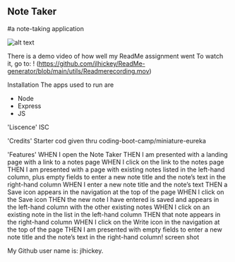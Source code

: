 ## Note Taker 
#a note-taking application


![alt text](https://github.com/jlhickey/ReadMe-generator/itworked.png)


There is a demo video of how well my ReadMe assignment went To watch it, go to:
! (https://github.com/jlhickey/ReadMe-generator/blob/main/utils/Readmerecording.mov)


Installation
The apps used to run are
* Node
* Express
* JS

'Liscence'
ISC



'Credits'
Starter cod given thru coding-boot-camp/miniature-eureka
 
'Features'
WHEN I open the Note Taker
THEN I am presented with a landing page with a link to a notes page
WHEN I click on the link to the notes page
THEN I am presented with a page with existing notes listed in the left-hand column, plus empty fields to enter a new note title and the note’s text in the right-hand column
WHEN I enter a new note title and the note’s text
THEN a Save icon appears in the navigation at the top of the page
WHEN I click on the Save icon
THEN the new note I have entered is saved and appears in the left-hand column with the other existing notes
WHEN I click on an existing note in the list in the left-hand column
THEN that note appears in the right-hand column
WHEN I click on the Write icon in the navigation at the top of the page
THEN I am presented with empty fields to enter a new note title and the note’s text in the right-hand column! screen shot


My Github user name is: jlhickey.
